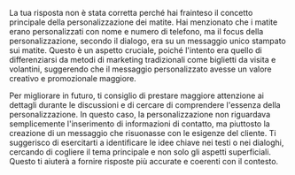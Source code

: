 La tua risposta non è stata corretta perché hai frainteso il concetto principale della personalizzazione dei matite. Hai menzionato che i matite erano personalizzati con nome e numero di telefono, ma il focus della personalizzazione, secondo il dialogo, era su un messaggio unico stampato sui matite. Questo è un aspetto cruciale, poiché l'intento era quello di differenziarsi da metodi di marketing tradizionali come biglietti da visita e volantini, suggerendo che il messaggio personalizzato avesse un valore creativo e promozionale maggiore.

Per migliorare in futuro, ti consiglio di prestare maggiore attenzione ai dettagli durante le discussioni e di cercare di comprendere l'essenza della personalizzazione. In questo caso, la personalizzazione non riguardava semplicemente l'inserimento di informazioni di contatto, ma piuttosto la creazione di un messaggio che risuonasse con le esigenze del cliente. Ti suggerisco di esercitarti a identificare le idee chiave nei testi o nei dialoghi, cercando di cogliere il tema principale e non solo gli aspetti superficiali. Questo ti aiuterà a fornire risposte più accurate e coerenti con il contesto.